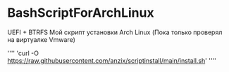 # BashScriptForArchLinux
UEFI + BTRFS
Мой скрипт установки Arch Linux (Пока только проверял на виртуалке Vmware)

''''
'curl -O https://raw.githubusercontent.com/anzix/scriptinstall/main/install.sh'
''''

